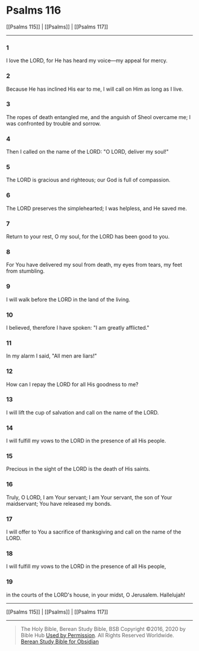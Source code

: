 # Psalms 116

[[Psalms 115]] | [[Psalms]] | [[Psalms 117]]

---

### 1
I love the LORD, for He has heard my voice—my appeal for mercy.

### 2
Because He has inclined His ear to me, I will call on Him as long as I live.

### 3
The ropes of death entangled me, and the anguish of Sheol overcame me; I was confronted by trouble and sorrow.

### 4
Then I called on the name of the LORD: "O LORD, deliver my soul!"

### 5
The LORD is gracious and righteous; our God is full of compassion.

### 6
The LORD preserves the simplehearted; I was helpless, and He saved me.

### 7
Return to your rest, O my soul, for the LORD has been good to you.

### 8
For You have delivered my soul from death, my eyes from tears, my feet from stumbling.

### 9
I will walk before the LORD in the land of the living.

### 10
I believed, therefore I have spoken: "I am greatly afflicted."

### 11
In my alarm I said, "All men are liars!"

### 12
How can I repay the LORD for all His goodness to me?

### 13
I will lift the cup of salvation and call on the name of the LORD.

### 14
I will fulfill my vows to the LORD in the presence of all His people.

### 15
Precious in the sight of the LORD is the death of His saints.

### 16
Truly, O LORD, I am Your servant; I am Your servant, the son of Your maidservant; You have released my bonds.

### 17
I will offer to You a sacrifice of thanksgiving and call on the name of the LORD.

### 18
I will fulfill my vows to the LORD in the presence of all His people,

### 19
in the courts of the LORD's house, in your midst, O Jerusalem. Hallelujah!

---

[[Psalms 115]] | [[Psalms]] | [[Psalms 117]]

---

> The Holy Bible, Berean Study Bible, BSB
> Copyright &copy;2016, 2020 by Bible Hub
> [Used by Permission](https://berean.bible/terms.htm). All Rights Reserved Worldwide.
> [Berean Study Bible for Obsidian](https://github.com/gapmiss/berean-study-bible-for-obsidian)</small>

